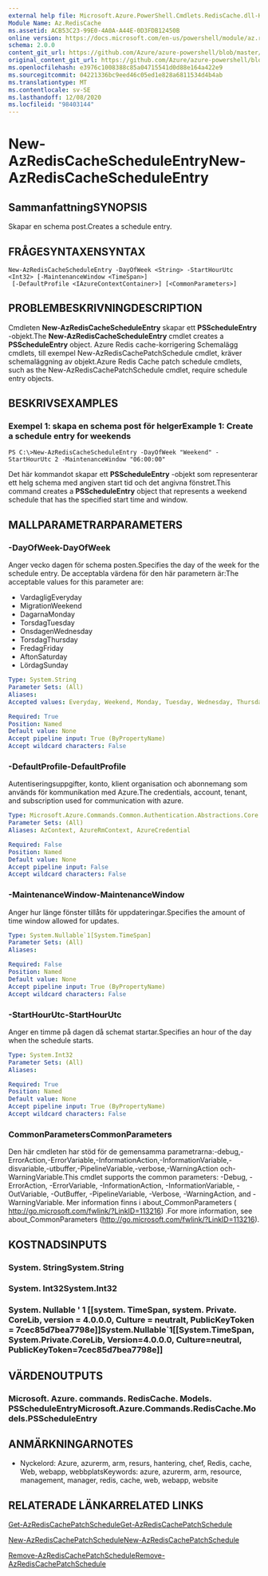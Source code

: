 ```yaml
---
external help file: Microsoft.Azure.PowerShell.Cmdlets.RedisCache.dll-Help.xml
Module Name: Az.RedisCache
ms.assetid: ACB53C23-99E0-4A0A-A44E-0D3FDB12450B
online version: https://docs.microsoft.com/en-us/powershell/module/az.rediscache/new-azrediscachescheduleentry
schema: 2.0.0
content_git_url: https://github.com/Azure/azure-powershell/blob/master/src/RedisCache/RedisCache/help/New-AzRedisCacheScheduleEntry.md
original_content_git_url: https://github.com/Azure/azure-powershell/blob/master/src/RedisCache/RedisCache/help/New-AzRedisCacheScheduleEntry.md
ms.openlocfilehash: e3976c1008388c85a04715541d0d88e164a422e9
ms.sourcegitcommit: 04221336bc9eed46c05ed1e828a6811534d4b4ab
ms.translationtype: MT
ms.contentlocale: sv-SE
ms.lasthandoff: 12/08/2020
ms.locfileid: "98403144"
---
```

# <span data-ttu-id="65b80-101">New-AzRedisCacheScheduleEntry</span><span class="sxs-lookup"><span data-stu-id="65b80-101">New-AzRedisCacheScheduleEntry</span></span>

## <span data-ttu-id="65b80-102">Sammanfattning</span><span class="sxs-lookup"><span data-stu-id="65b80-102">SYNOPSIS</span></span>
<span data-ttu-id="65b80-103">Skapar en schema post.</span><span class="sxs-lookup"><span data-stu-id="65b80-103">Creates a schedule entry.</span></span>

## <span data-ttu-id="65b80-104">FRÅGESYNTAXEN</span><span class="sxs-lookup"><span data-stu-id="65b80-104">SYNTAX</span></span>

```
New-AzRedisCacheScheduleEntry -DayOfWeek <String> -StartHourUtc <Int32> [-MaintenanceWindow <TimeSpan>]
 [-DefaultProfile <IAzureContextContainer>] [<CommonParameters>]
```

## <span data-ttu-id="65b80-105">PROBLEMBESKRIVNING</span><span class="sxs-lookup"><span data-stu-id="65b80-105">DESCRIPTION</span></span>
<span data-ttu-id="65b80-106">Cmdleten **New-AzRedisCacheScheduleEntry** skapar ett **PSScheduleEntry** -objekt.</span><span class="sxs-lookup"><span data-stu-id="65b80-106">The **New-AzRedisCacheScheduleEntry** cmdlet creates a **PSScheduleEntry** object.</span></span>
<span data-ttu-id="65b80-107">Azure Redis cache-korrigering Schemalägg cmdlets, till exempel New-AzRedisCachePatchSchedule cmdlet, kräver schemaläggning av objekt.</span><span class="sxs-lookup"><span data-stu-id="65b80-107">Azure Redis Cache patch schedule cmdlets, such as the New-AzRedisCachePatchSchedule cmdlet, require schedule entry objects.</span></span>

## <span data-ttu-id="65b80-108">BESKRIVS</span><span class="sxs-lookup"><span data-stu-id="65b80-108">EXAMPLES</span></span>

### <span data-ttu-id="65b80-109">Exempel 1: skapa en schema post för helger</span><span class="sxs-lookup"><span data-stu-id="65b80-109">Example 1: Create a schedule entry for weekends</span></span>
```
PS C:\>New-AzRedisCacheScheduleEntry -DayOfWeek "Weekend" -StartHourUtc 2 -MaintenanceWindow "06:00:00"
```

<span data-ttu-id="65b80-110">Det här kommandot skapar ett **PSScheduleEntry** -objekt som representerar ett helg schema med angiven start tid och det angivna fönstret.</span><span class="sxs-lookup"><span data-stu-id="65b80-110">This command creates a **PSScheduleEntry** object that represents a weekend schedule that has the specified start time and window.</span></span>

## <span data-ttu-id="65b80-111">MALLPARAMETRAR</span><span class="sxs-lookup"><span data-stu-id="65b80-111">PARAMETERS</span></span>

### <span data-ttu-id="65b80-112">-DayOfWeek</span><span class="sxs-lookup"><span data-stu-id="65b80-112">-DayOfWeek</span></span>
<span data-ttu-id="65b80-113">Anger vecko dagen för schema posten.</span><span class="sxs-lookup"><span data-stu-id="65b80-113">Specifies the day of the week for the schedule entry.</span></span>
<span data-ttu-id="65b80-114">De acceptabla värdena för den här parametern är:</span><span class="sxs-lookup"><span data-stu-id="65b80-114">The acceptable values for this parameter are:</span></span>
- <span data-ttu-id="65b80-115">Vardaglig</span><span class="sxs-lookup"><span data-stu-id="65b80-115">Everyday</span></span> 
- <span data-ttu-id="65b80-116">Migration</span><span class="sxs-lookup"><span data-stu-id="65b80-116">Weekend</span></span> 
- <span data-ttu-id="65b80-117">Dagarna</span><span class="sxs-lookup"><span data-stu-id="65b80-117">Monday</span></span> 
- <span data-ttu-id="65b80-118">Torsdag</span><span class="sxs-lookup"><span data-stu-id="65b80-118">Tuesday</span></span> 
- <span data-ttu-id="65b80-119">Onsdagen</span><span class="sxs-lookup"><span data-stu-id="65b80-119">Wednesday</span></span> 
- <span data-ttu-id="65b80-120">Torsdag</span><span class="sxs-lookup"><span data-stu-id="65b80-120">Thursday</span></span> 
- <span data-ttu-id="65b80-121">Fredag</span><span class="sxs-lookup"><span data-stu-id="65b80-121">Friday</span></span> 
- <span data-ttu-id="65b80-122">Afton</span><span class="sxs-lookup"><span data-stu-id="65b80-122">Saturday</span></span> 
- <span data-ttu-id="65b80-123">Lördag</span><span class="sxs-lookup"><span data-stu-id="65b80-123">Sunday</span></span>

```yaml
Type: System.String
Parameter Sets: (All)
Aliases:
Accepted values: Everyday, Weekend, Monday, Tuesday, Wednesday, Thursday, Friday, Saturday, Sunday

Required: True
Position: Named
Default value: None
Accept pipeline input: True (ByPropertyName)
Accept wildcard characters: False
```

### <span data-ttu-id="65b80-124">-DefaultProfile</span><span class="sxs-lookup"><span data-stu-id="65b80-124">-DefaultProfile</span></span>
<span data-ttu-id="65b80-125">Autentiseringsuppgifter, konto, klient organisation och abonnemang som används för kommunikation med Azure.</span><span class="sxs-lookup"><span data-stu-id="65b80-125">The credentials, account, tenant, and subscription used for communication with azure.</span></span>

```yaml
Type: Microsoft.Azure.Commands.Common.Authentication.Abstractions.Core.IAzureContextContainer
Parameter Sets: (All)
Aliases: AzContext, AzureRmContext, AzureCredential

Required: False
Position: Named
Default value: None
Accept pipeline input: False
Accept wildcard characters: False
```

### <span data-ttu-id="65b80-126">-MaintenanceWindow</span><span class="sxs-lookup"><span data-stu-id="65b80-126">-MaintenanceWindow</span></span>
<span data-ttu-id="65b80-127">Anger hur länge fönster tillåts för uppdateringar.</span><span class="sxs-lookup"><span data-stu-id="65b80-127">Specifies the amount of time window allowed for updates.</span></span>

```yaml
Type: System.Nullable`1[System.TimeSpan]
Parameter Sets: (All)
Aliases:

Required: False
Position: Named
Default value: None
Accept pipeline input: True (ByPropertyName)
Accept wildcard characters: False
```

### <span data-ttu-id="65b80-128">-StartHourUtc</span><span class="sxs-lookup"><span data-stu-id="65b80-128">-StartHourUtc</span></span>
<span data-ttu-id="65b80-129">Anger en timme på dagen då schemat startar.</span><span class="sxs-lookup"><span data-stu-id="65b80-129">Specifies an hour of the day when the schedule starts.</span></span>

```yaml
Type: System.Int32
Parameter Sets: (All)
Aliases:

Required: True
Position: Named
Default value: None
Accept pipeline input: True (ByPropertyName)
Accept wildcard characters: False
```

### <span data-ttu-id="65b80-130">CommonParameters</span><span class="sxs-lookup"><span data-stu-id="65b80-130">CommonParameters</span></span>
<span data-ttu-id="65b80-131">Den här cmdleten har stöd för de gemensamma parametrarna:-debug,-ErrorAction,-ErrorVariable,-InformationAction,-InformationVariable,-disvariable,-utbuffer,-PipelineVariable,-verbose,-WarningAction och-WarningVariable.</span><span class="sxs-lookup"><span data-stu-id="65b80-131">This cmdlet supports the common parameters: -Debug, -ErrorAction, -ErrorVariable, -InformationAction, -InformationVariable, -OutVariable, -OutBuffer, -PipelineVariable, -Verbose, -WarningAction, and -WarningVariable.</span></span> <span data-ttu-id="65b80-132">Mer information finns i about_CommonParameters ( http://go.microsoft.com/fwlink/?LinkID=113216) .</span><span class="sxs-lookup"><span data-stu-id="65b80-132">For more information, see about_CommonParameters (http://go.microsoft.com/fwlink/?LinkID=113216).</span></span>

## <span data-ttu-id="65b80-133">KOSTNADS</span><span class="sxs-lookup"><span data-stu-id="65b80-133">INPUTS</span></span>

### <span data-ttu-id="65b80-134">System. String</span><span class="sxs-lookup"><span data-stu-id="65b80-134">System.String</span></span>

### <span data-ttu-id="65b80-135">System. Int32</span><span class="sxs-lookup"><span data-stu-id="65b80-135">System.Int32</span></span>

### <span data-ttu-id="65b80-136">System. Nullable ' 1 [[system. TimeSpan, system. Private. CoreLib, version = 4.0.0.0, Culture = neutralt, PublicKeyToken = 7cec85d7bea7798e]]</span><span class="sxs-lookup"><span data-stu-id="65b80-136">System.Nullable\`1[[System.TimeSpan, System.Private.CoreLib, Version=4.0.0.0, Culture=neutral, PublicKeyToken=7cec85d7bea7798e]]</span></span>

## <span data-ttu-id="65b80-137">VÄRDEN</span><span class="sxs-lookup"><span data-stu-id="65b80-137">OUTPUTS</span></span>

### <span data-ttu-id="65b80-138">Microsoft. Azure. commands. RedisCache. Models. PSScheduleEntry</span><span class="sxs-lookup"><span data-stu-id="65b80-138">Microsoft.Azure.Commands.RedisCache.Models.PSScheduleEntry</span></span>

## <span data-ttu-id="65b80-139">ANMÄRKNINGAR</span><span class="sxs-lookup"><span data-stu-id="65b80-139">NOTES</span></span>
* <span data-ttu-id="65b80-140">Nyckelord: Azure, azurerm, arm, resurs, hantering, chef, Redis, cache, Web, webapp, webbplats</span><span class="sxs-lookup"><span data-stu-id="65b80-140">Keywords: azure, azurerm, arm, resource, management, manager, redis, cache, web, webapp, website</span></span>

## <span data-ttu-id="65b80-141">RELATERADE LÄNKAR</span><span class="sxs-lookup"><span data-stu-id="65b80-141">RELATED LINKS</span></span>

[<span data-ttu-id="65b80-142">Get-AzRedisCachePatchSchedule</span><span class="sxs-lookup"><span data-stu-id="65b80-142">Get-AzRedisCachePatchSchedule</span></span>](./Get-AzRedisCachePatchSchedule.md)

[<span data-ttu-id="65b80-143">New-AzRedisCachePatchSchedule</span><span class="sxs-lookup"><span data-stu-id="65b80-143">New-AzRedisCachePatchSchedule</span></span>](./New-AzRedisCachePatchSchedule.md)

[<span data-ttu-id="65b80-144">Remove-AzRedisCachePatchSchedule</span><span class="sxs-lookup"><span data-stu-id="65b80-144">Remove-AzRedisCachePatchSchedule</span></span>](./Remove-AzRedisCachePatchSchedule.md)


